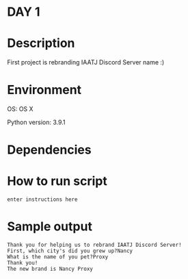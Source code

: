 
# DAY 1

# Description
First project is rebranding IAATJ Discord Server name :)
# Environment
OS: OS X

Python version: 3.9.1

# Dependencies

# How to run script
```
enter instructions here
```

# Sample output
```
Thank you for helping us to rebrand IAATJ Discord Server!
First, which city's did you grew up?Nancy
What is the name of you pet?Proxy
Thank you!
The new brand is Nancy Proxy
```
